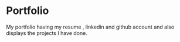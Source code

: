 # Portfolio
My portfolio having my resume , linkedin and github account and also displays the projects I have done.
